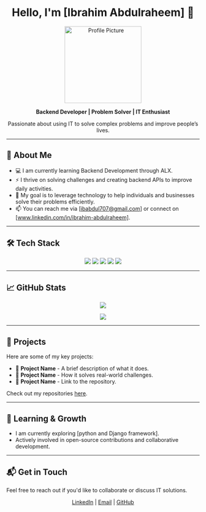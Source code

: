 <h1 align="center">Hello, I'm [Ibrahim Abdulraheem] 👋</h1>

<p align="center">
  <img src="[https://drive.google.com/file/d/1hb9auwijeAjUpAywWg2rLRGWzfxFb2Oc/view?usp=drive_link]" alt="Profile Picture" width="200" />
</p>

<p align="center">
  <b>Backend Developer | Problem Solver | IT Enthusiast</b>
</p>

<p align="center">
  Passionate about using IT to solve complex problems and improve people’s lives.
</p>

---

## 🚀 About Me

- 💻 I am currently learning Backend Development through ALX.
- ⚡ I thrive on solving challenges and creating backend APIs to improve daily activities.
- 🎯 My goal is to leverage technology to help individuals and businesses solve their problems efficiently.
- 📫 You can reach me via [ibabdul707@gmail.com] or connect on [www.linkedin.com/in/ibrahim-abdulraheem].

---

## 🛠 Tech Stack

<p align="center">
  <img src="https://img.shields.io/badge/Python-3776AB?style=for-the-badge&logo=python&logoColor=white" />
  <img src="https://img.shields.io/badge/Django-092E20?style=for-the-badge&logo=django&logoColor=white" />
  <img src="https://img.shields.io/badge/Node.js-339933?style=for-the-badge&logo=node.js&logoColor=white" />
  <img src="https://img.shields.io/badge/PostgreSQL-316192?style=for-the-badge&logo=postgresql&logoColor=white" />
  <img src="https://img.shields.io/badge/Docker-2496ED?style=for-the-badge&logo=docker&logoColor=white" />
</p>

---

## 📈 GitHub Stats

<p align="center">
  <img src="https://github-readme-stats.vercel.app/api?username=[YourGitHubUsername]&show_icons=true&theme=radical" />
</p>

<p align="center">
  <img src="https://github-readme-streak-stats.herokuapp.com/?user=[YourGitHubUsername]&theme=radical" />
</p>

---

## 🎯 Projects

Here are some of my key projects:

- 🔹 **Project Name** - A brief description of what it does.
- 🔹 **Project Name** - How it solves real-world challenges.
- 🔹 **Project Name** - Link to the repository.

Check out my repositories [here](https://github.com/[YourGitHubUsername]).

---

## 🌱 Learning & Growth

- I am currently exploring [python and Django framework].
- Actively involved in open-source contributions and collaborative development.

---

## 📬 Get in Touch

Feel free to reach out if you'd like to collaborate or discuss IT solutions.

<p align="center">
  <a href="https://www.linkedin.com/in/[www.linkedin.com/in/ibrahim-abdulraheem]">LinkedIn</a> |
  <a href="mailto:[ibabdul707@gmail.com]">Email</a> |
  <a href="https://github.com/[ibabdulraheem]">GitHub</a>
</p>
